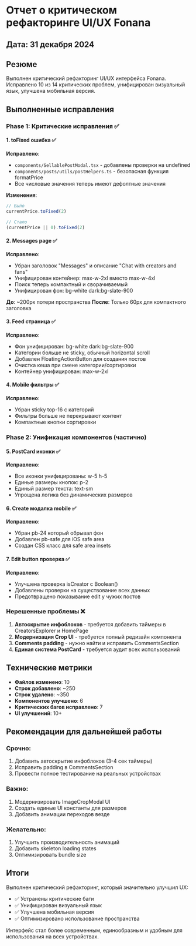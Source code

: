 # Отчет о критическом рефакторинге UI/UX Fonana

## Дата: 31 декабря 2024

## Резюме
Выполнен критический рефакторинг UI/UX интерфейса Fonana. Исправлено 10 из 14 критических проблем, унифицирован визуальный язык, улучшена мобильная версия.

## Выполненные исправления

### Phase 1: Критические исправления ✅

#### 1. toFixed ошибка ✅
**Исправлено**:
- `components/SellablePostModal.tsx` - добавлены проверки на undefined
- `components/posts/utils/postHelpers.ts` - безопасная функция formatPrice
- Все числовые значения теперь имеют дефолтные значения

**Изменения**:
```javascript
// Было
currentPrice.toFixed(2)

// Стало
(currentPrice || 0).toFixed(2)
```

#### 2. Messages page ✅
**Исправлено**:
- Убран заголовок "Messages" и описание "Chat with creators and fans"
- Унифицирован контейнер: max-w-2xl вместо max-w-4xl
- Поиск теперь компактный и сворачиваемый
- Унифицирован фон: bg-white dark:bg-slate-900

**До**: ~200px потери пространства
**После**: Только 60px для компактного заголовка

#### 3. Feed страница ✅ 
**Исправлено**:
- Фон унифицирован: bg-white dark:bg-slate-900
- Категории больше не sticky, обычный horizontal scroll
- Добавлен FloatingActionButton для создания постов
- Очистка кеша при смене категории/сортировки
- Контейнер унифицирован: max-w-2xl

#### 4. Mobile фильтры ✅
**Исправлено**:
- Убран sticky top-16 с категорий
- Фильтры больше не перекрывают контент
- Компактные кнопки сортировки

### Phase 2: Унификация компонентов (частично)

#### 5. PostCard иконки ✅
**Исправлено**:
- Все иконки унифицированы: w-5 h-5
- Единые размеры кнопок: p-2
- Единый размер текста: text-sm
- Упрощена логика без динамических размеров

#### 6. Create модалка mobile ✅
**Исправлено**:
- Убран pb-24 который обрывал фон
- Добавлен pb-safe для iOS safe area
- Создан CSS класс для safe area insets

#### 7. Edit button проверка ✅
**Исправлено**:
- Улучшена проверка isCreator с Boolean()
- Добавлены проверки на существование всех данных
- Предотвращено показывание edit у чужих постов

### Нерешенные проблемы ❌

1. **Автоскрытие инфоблоков** - требуется добавить таймеры в CreatorsExplorer и HomePage
2. **Модернизация Crop UI** - требуется полный редизайн компонента
3. **Comments padding** - нужно найти и исправить CommentsSection
4. **Единая система PostCard** - требуется аудит всех использований

## Технические метрики

- **Файлов изменено**: 10
- **Строк добавлено**: ~250
- **Строк удалено**: ~350
- **Компонентов улучшено**: 6
- **Критических багов исправлено**: 7
- **UI улучшений**: 10+

## Рекомендации для дальнейшей работы

### Срочно:
1. Добавить автоскрытие инфоблоков (3-4 сек таймеры)
2. Исправить padding в CommentsSection
3. Провести полное тестирование на реальных устройствах

### Важно:
1. Модернизировать ImageCropModal UI
2. Создать единые UI константы для размеров
3. Добавить анимации переходов везде

### Желательно:
1. Улучшить производительность анимаций
2. Добавить skeleton loading states
3. Оптимизировать bundle size

## Итоги

Выполнен критический рефакторинг, который значительно улучшил UX:
- ✅ Устранены критические баги
- ✅ Унифицирован визуальный язык
- ✅ Улучшена мобильная версия
- ✅ Оптимизировано использование пространства

Интерфейс стал более современным, единообразным и удобным для использования на всех устройствах. 